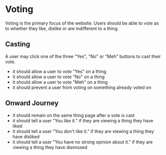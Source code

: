 # Voting

Voting is the primary focus of the website. Users should be able to vote as
to whether they like, dislike or are indifferent to a thing.

## Casting

A user may click one of the three "Yes", "No" or "Meh" buttons to cast their
vote.

  + it should allow a user to vote "Yes" on a thing
  + it should allow a user to vote "No" on a thing
  + it should allow a user to vote "Meh" on a thing
  + it should prevent a user from voting on something already voted on

## Onward Journey

  + it should remain on the same thing page after a vote is cast
  + it should tell a user "You like it." if they are viewing a thing they have liked
  + it should tell a user "You don't like it." if they are viewing a thing they have disliked
  + it should tell a user "You have no strong opinion about it." if they are viewing a thing they have dismissed
